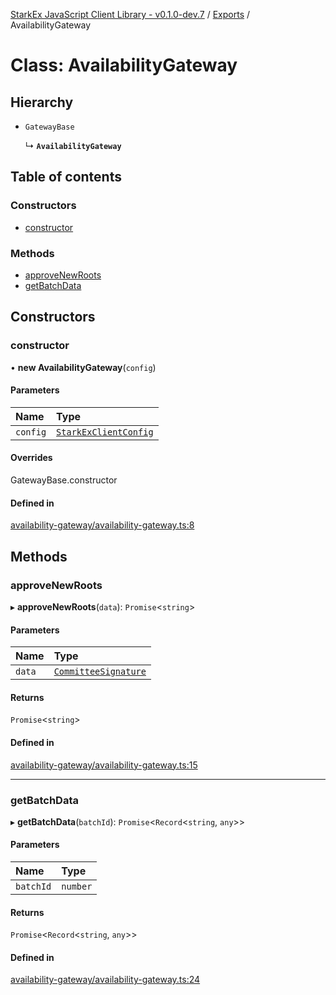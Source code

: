 [StarkEx JavaScript Client Library - v0.1.0-dev.7](../README.md) / [Exports](../modules.md) / AvailabilityGateway

# Class: AvailabilityGateway

## Hierarchy

- `GatewayBase`

  ↳ **`AvailabilityGateway`**

## Table of contents

### Constructors

- [constructor](AvailabilityGateway.md#constructor)

### Methods

- [approveNewRoots](AvailabilityGateway.md#approvenewroots)
- [getBatchData](AvailabilityGateway.md#getbatchdata)

## Constructors

### constructor

• **new AvailabilityGateway**(`config`)

#### Parameters

| Name     | Type                                                          |
| :------- | :------------------------------------------------------------ |
| `config` | [`StarkExClientConfig`](../interfaces/StarkExClientConfig.md) |

#### Overrides

GatewayBase.constructor

#### Defined in

[availability-gateway/availability-gateway.ts:8](https://github.com/starkware-libs/starkex-js/blob/d7a28bb/src/lib/availability-gateway/availability-gateway.ts#L8)

## Methods

### approveNewRoots

▸ **approveNewRoots**(`data`): `Promise`<`string`\>

#### Parameters

| Name   | Type                                                        |
| :----- | :---------------------------------------------------------- |
| `data` | [`CommitteeSignature`](../interfaces/CommitteeSignature.md) |

#### Returns

`Promise`<`string`\>

#### Defined in

[availability-gateway/availability-gateway.ts:15](https://github.com/starkware-libs/starkex-js/blob/d7a28bb/src/lib/availability-gateway/availability-gateway.ts#L15)

---

### getBatchData

▸ **getBatchData**(`batchId`): `Promise`<`Record`<`string`, `any`\>\>

#### Parameters

| Name      | Type     |
| :-------- | :------- |
| `batchId` | `number` |

#### Returns

`Promise`<`Record`<`string`, `any`\>\>

#### Defined in

[availability-gateway/availability-gateway.ts:24](https://github.com/starkware-libs/starkex-js/blob/d7a28bb/src/lib/availability-gateway/availability-gateway.ts#L24)
